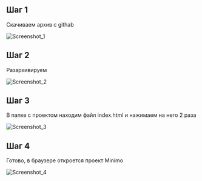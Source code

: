 ## Шаг 1

Скачиваем архив с githab

![Screenshot_1](https://github.com/user-attachments/assets/f32c2c93-3cce-48a6-8452-13aa4b20a3df)



 
## Шаг 2

Разархивируем 

![Screenshot_2](https://github.com/user-attachments/assets/6b123aaf-96f4-46b5-a5ba-1c8b49dc03aa)



## Шаг 3

В папке с проектом находим файл index.html и нажимаем на него 2 раза 

![Screenshot_3](https://github.com/user-attachments/assets/4f876c92-3811-4195-bbb7-39f7d1ea2b0a)



 
## Шаг 4

Готово, в браузере откроется проект Minimo

![Screenshot_4](https://github.com/user-attachments/assets/5cf7a2ae-525c-40f4-8912-fe481c91f931)




